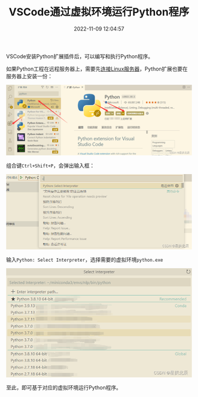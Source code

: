 ﻿---
title: VSCode通过虚拟环境运行Python程序
date: 2022-11-09 12:04:57
summary: 本文介绍VSCode通过虚拟环境运行Python程序的方法。
tags:
- Python
- VSCode
categories:
- Python
---

VSCode安装Python扩展插件后，可以编写和执行Python程序。

如果Python工程在远程服务器上，需要先[连接Linux服务器](https://blankspace.blog.csdn.net/article/details/127764676)，Python扩展也要在服务器上安装一份：

![](../../../images/软件开发/Python/VSCode通过虚拟环境运行Python程序/1.png)

组合键`Ctrl+Shift+P`，会弹出输入框：

![](../../../images/软件开发/Python/VSCode通过虚拟环境运行Python程序/2.png)

输入`Python: Select Interpreter`，选择需要的虚拟环境`python.exe`

![](../../../images/软件开发/Python/VSCode通过虚拟环境运行Python程序/3.png)

至此，即可基于对应的虚拟环境运行Python程序。
